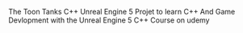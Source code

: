 The Toon Tanks C++ Unreal Engine 5 Projet to learn C++
And Game Devlopment with the Unreal Engine 5 C++ Course on udemy
